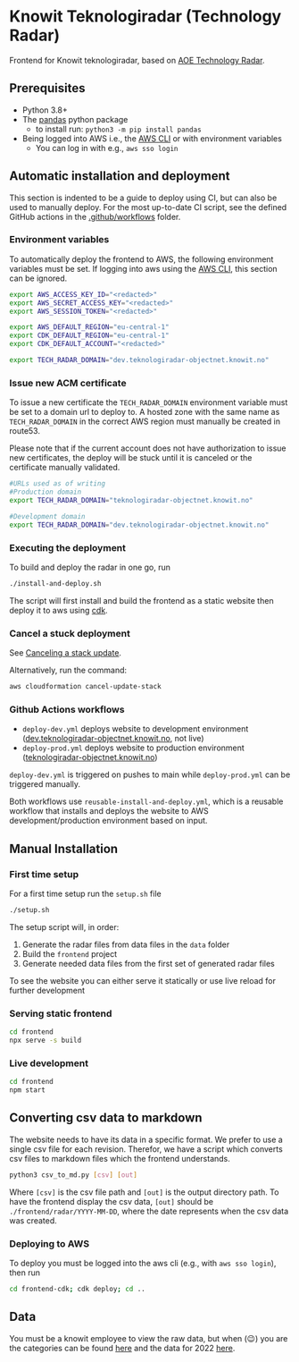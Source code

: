 # Knowit Teknologiradar (Technology Radar)

Frontend for Knowit teknologiradar, based on [AOE Technology Radar](https://github.com/AOEpeople/aoe_technology_radar).

## Prerequisites

* Python 3.8+
* The [pandas](https://pandas.pydata.org/) python package 
    * to install run: `python3 -m pip install pandas`
* Being logged into AWS i.e., the [AWS CLI](https://aws.amazon.com/cli/) or with environment variables
    * You can log in with e.g., `aws sso login`

## Automatic installation and deployment

This section is indented to be a guide to deploy using CI, but can also be used to manually deploy.
For the most up-to-date CI script, see the defined GitHub actions in the [.github/workflows](.github/workflows) folder.

### Environment variables

To automatically deploy the frontend to AWS, the following environment variables must be set.
If logging into aws using the [AWS CLI](https://aws.amazon.com/cli/), this section can be ignored.

```bash
export AWS_ACCESS_KEY_ID="<redacted>"
export AWS_SECRET_ACCESS_KEY="<redacted>"
export AWS_SESSION_TOKEN="<redacted>"

export AWS_DEFAULT_REGION="eu-central-1"
export CDK_DEFAULT_REGION="eu-central-1"
export CDK_DEFAULT_ACCOUNT="<redacted>"

export TECH_RADAR_DOMAIN="dev.teknologiradar-objectnet.knowit.no"
```

### Issue new ACM certificate

To issue a new certificate the `TECH_RADAR_DOMAIN` environment variable must be set to a domain url to deploy to.
A hosted zone with the same name as `TECH_RADAR_DOMAIN` in the correct AWS region must manually be created in route53.

Please note that if the current account does not have authorization to issue new certificates, the deploy will be stuck until it is canceled or the certificate manually validated.

```bash
#URLs used as of writing
#Production domain
export TECH_RADAR_DOMAIN="teknologiradar-objectnet.knowit.no"

#Development domain
export TECH_RADAR_DOMAIN="dev.teknologiradar-objectnet.knowit.no"
```

### Executing the deployment

To build and deploy the radar in one go, run

```bash
./install-and-deploy.sh
```

The script will first install and build the frontend as a static website then deploy it to aws using [cdk](https://aws.amazon.com/cdk/).

### Cancel a stuck deployment

See [Canceling a stack update](https://docs.aws.amazon.com/AWSCloudFormation/latest/UserGuide/using-cfn--stack-update-cancel.html). 

Alternatively, run the command:

```bash
aws cloudformation cancel-update-stack
```

### Github Actions workflows
* `deploy-dev.yml` deploys website to development environment ([dev.teknologiradar-objectnet.knowit.no](https://dev.teknologiradar-objectnet.knowit.no), not live)
* `deploy-prod.yml` deploys website to production environment ([teknologiradar-objectnet.knowit.no](https://teknologiradar-objectnet.knowit.no))

`deploy-dev.yml` is triggered on pushes to main while `deploy-prod.yml` can be triggered manually.

Both workflows use `reusable-install-and-deploy.yml`, which is a reusable workflow that installs and deploys the website to AWS development/production environment based on input.


## Manual Installation

### First time setup

For a first time setup run the `setup.sh` file

```bash
./setup.sh
```

The setup script will, in order:

1. Generate the radar files from data files in the `data` folder
2. Build the `frontend` project
3. Generate needed data files from the first set of generated radar files

To see the website you can either serve it statically or use live reload for further development

### Serving static frontend

```bash
cd frontend
npx serve -s build
```

### Live development

```bash
cd frontend
npm start
```

## Converting csv data to markdown

The website needs to have its data in a specific format. We prefer to use a single csv file for each revision. Therefor, we have a script which converts csv files to markdown files which the frontend understands.

```bash
python3 csv_to_md.py [csv] [out]
```

Where `[csv]` is the csv file path and `[out]` is the output directory path. To have the frontend display the csv data, `[out]` should be `./frontend/radar/YYYY-MM-DD`, where the date represents when the csv data was created.

### Deploying to AWS

To deploy you must be logged into the aws cli (e.g., with `aws sso login`), then run

```bash
cd frontend-cdk; cdk deploy; cd ..
```

## Data

You must be a knowit employee to view the raw data, but when (😉) you are the categories can be found [here](https://docs.google.com/spreadsheets/d/1UmmJh3Xzj_wDKrjuN3HRArPzFoaOlyQTP_SlkCfLTfU/edit#gid=0) and the data for 2022 [here](https://docs.google.com/spreadsheets/d/1DGSFsPbbjRNZx7aKm8LuiVKB531cXOBI-hXieoIt0Ag/edit#gid=1741192413). 